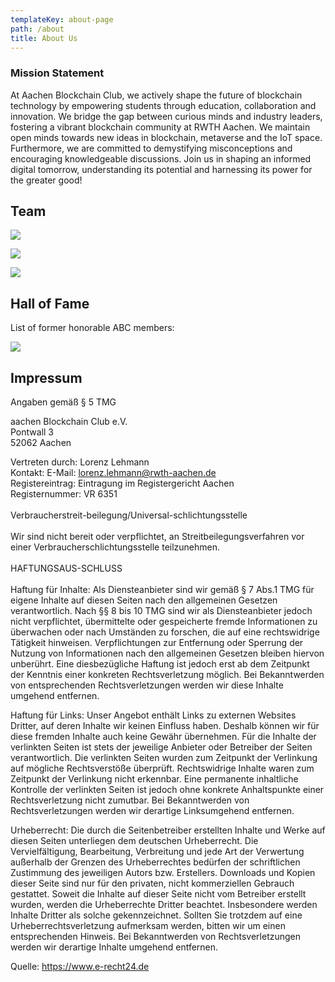 ```yaml
---
templateKey: about-page
path: /about
title: About Us
---
```

### Mission Statement

At Aachen Blockchain Club, we actively shape the future of blockchain technology by empowering students through education, collaboration and innovation. We bridge the gap between curious minds and industry leaders, fostering a vibrant blockchain community at RWTH Aachen. We maintain open minds towards new ideas in blockchain, metaverse and the IoT space. Furthermore, we are committed to demystifying misconceptions and encouraging knowledgeable discussions. Join us in shaping an informed digital tomorrow, understanding its potential and harnessing its power for the greater good!

## T﻿eam

![](/img/mikolaj-radlinski.png)

![](/img/lennart-czardybon.png)

![](/img/abc-team-website.png)

## H﻿all of Fame

L﻿ist of former honorable ABC members:

![](/img/teams-abc-homepage.jpg)

## Impressum

Angaben gemäß § 5 TMG 

a﻿achen Blockchain Club e.V.\
Pontwall 3\
52062 Aachen

Vertreten durch: Lorenz Lehmann\
Kontakt: E-Mail: lorenz.lehmann@rwth-aachen.de \
Registereintrag: Eintragung im Registergericht Aachen \
Registernummer: VR 6351\
\
Verbraucherstreit-beilegung/Universal-schlichtungsstelle \
\
Wir sind nicht bereit oder verpflichtet, an Streitbeilegungsverfahren vor einer Verbraucherschlichtungsstelle teilzunehmen. \
\
HAFTUNGSAUS-SCHLUSS \
\
Haftung für Inhalte: Als Diensteanbieter sind wir gemäß § 7 Abs.1 TMG für eigene Inhalte auf diesen Seiten nach den allgemeinen Gesetzen verantwortlich. Nach §§ 8 bis 10 TMG sind wir als Diensteanbieter jedoch nicht verpflichtet, übermittelte oder gespeicherte fremde Informationen zu überwachen oder nach Umständen zu forschen, die auf eine rechtswidrige Tätigkeit hinweisen. Verpflichtungen zur Entfernung oder Sperrung der Nutzung von Informationen nach den allgemeinen Gesetzen bleiben hiervon unberührt. Eine diesbezügliche Haftung ist jedoch erst ab dem Zeitpunkt der Kenntnis einer konkreten Rechtsverletzung möglich. Bei Bekanntwerden von entsprechenden Rechtsverletzungen werden wir diese Inhalte umgehend entfernen. 

Haftung für Links: Unser Angebot enthält Links zu externen Websites Dritter, auf deren Inhalte wir keinen Einfluss haben. Deshalb können wir für diese fremden Inhalte auch keine Gewähr übernehmen. Für die Inhalte der verlinkten Seiten ist stets der jeweilige Anbieter oder Betreiber der Seiten verantwortlich. Die verlinkten Seiten wurden zum Zeitpunkt der Verlinkung auf mögliche Rechtsverstöße überprüft. Rechtswidrige Inhalte waren zum Zeitpunkt der Verlinkung nicht erkennbar. Eine permanente inhaltliche Kontrolle der verlinkten Seiten ist jedoch ohne konkrete Anhaltspunkte einer Rechtsverletzung nicht zumutbar. Bei Bekanntwerden von Rechtsverletzungen werden wir derartige Linksumgehend entfernen. 

Urheberrecht: Die durch die Seitenbetreiber erstellten Inhalte und Werke auf diesen Seiten unterliegen dem deutschen Urheberrecht. Die Vervielfältigung, Bearbeitung, Verbreitung und jede Art der Verwertung außerhalb der Grenzen des Urheberrechtes bedürfen der schriftlichen Zustimmung des jeweiligen Autors bzw. Erstellers. Downloads und Kopien dieser Seite sind nur für den privaten, nicht kommerziellen Gebrauch gestattet. Soweit die Inhalte auf dieser Seite nicht vom Betreiber erstellt wurden, werden die Urheberrechte Dritter beachtet. Insbesondere werden Inhalte Dritter als solche gekennzeichnet. Sollten Sie trotzdem auf eine Urheberrechtsverletzung aufmerksam werden, bitten wir um einen entsprechenden Hinweis. Bei Bekanntwerden von Rechtsverletzungen werden wir derartige Inhalte umgehend entfernen. 

Quelle: https://www.e-recht24.de